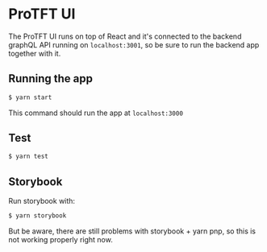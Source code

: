 # ProTFT UI

The ProTFT UI runs on top of React and it's connected to the backend graphQL API running on `localhost:3001`, so be sure to run the backend app together with it.

## Running the app

```bash
$ yarn start
```

This command should run the app at `localhost:3000`

## Test

```bash
$ yarn test
```

## Storybook

Run storybook with:

```bash
$ yarn storybook
```

But be aware, there are still problems with storybook + yarn pnp, so this is not working properly right now.
